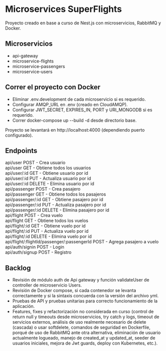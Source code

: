 # Microservices SuperFlights
  
Proyecto creado en base a curso de Nest.js con microservicios, RabbitMQ y Docker.

## Microservicios
  
- api-gateway
- microservice-flights
- microservice-passengers
- microservice-users
  
## Correr el proyecto con Docker
  
- Eliminar .env.development de cada microservicio si es requerido.
- Configurar AMQP_URL en .env (creado en CloudAMQP).
- Configurar JWT_SECRET, EXPIRES_IN, PORT y URI_MONGODB si es requerido.
- Correr docker-compose up --build -d desde directorio base.
  
Proyecto se levantará en http://localhost:4000 (dependiendo puerto configurado).
  
## Endpoints
  
api/user POST - Crea usuario  
api/user GET - Obtiene todos los usuarios  
api/user/:id GET - Obtiene usuario por id  
api/user/:id PUT - Actualiza usuario por id  
api/user/:id DELETE - Elimina usuario por id  
api/passenger POST - Crea pasajero  
api/passenger GET - Obtiene todos los pasajeros  
api/passenger/:id GET - Obtiene pasajero por id  
api/passenger/:id PUT - Actualiza pasajero por id  
api/passenger/:id DELETE - Elimina pasajero por id  
api/flight POST - Crea vuelo  
api/flight GET - Obtiene todos los vuelos  
api/flight/:id GET - Obtiene vuelo por id  
api/flight/:id PUT - Actualiza vuelo por id  
api/flight/:id DELETE - Elimina vuelo por id  
api/flight/:flightId/passenger/:passengerId POST - Agrega pasajero a vuelo  
api/auth/signin POST - Login  
api/auth/signup POST - Registro
  
## Backlog
  
- Revisión de módulo auth de Api gateway y función validateUser de controller de microservicio Users.
- Revisión de Docker compose, si cada contenedor se levanta correctamente y si la sintaxis concuerda con la versión del archivo yml.
- Pruebas de API y pruebas unitarias para correcto funcionamiento de la aplicación.
- Features, fixes y refactorización no considerada en curso (control de return null y timeouts desde microservicios, try catch y logs, timeout de servicios externos, análisis de uso realmente necesario de delete (cascada) o usar softdelete, comandos de seguridad en Dockerfile, porqué de uso de RabbitMQ ante otra alternativa, eliminación de usuario actualmente logueado, manejo de created_at y updated_at, seeder de usuarios iniciales, mejora de Jwt guards, deploy con Kubernetes, etc.).